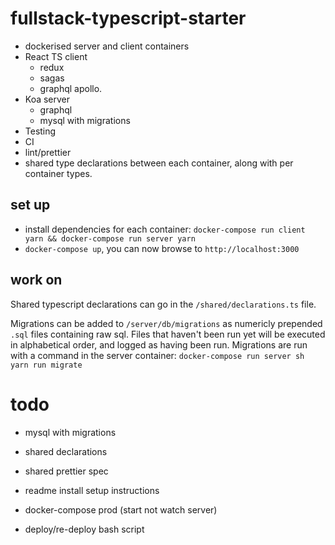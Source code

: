 # fullstack-typescript-starter

- dockerised server and client containers
- React TS client
	- redux
	- sagas
	- graphql apollo. 
- Koa server
	- graphql
	- mysql with migrations
- Testing
- CI
- lint/prettier
- shared type declarations between each container, along with per container types.

## set up

- install dependencies for each container: `docker-compose run client yarn && docker-compose run server yarn`
- `docker-compose up`, you can now browse to `http://localhost:3000`


## work on

Shared typescript declarations can go in the `/shared/declarations.ts` file.

Migrations can be added to `/server/db/migrations` as numericly prepended `.sql` files containing raw sql. Files that haven't been run yet will be executed in alphabetical order, and logged as having been run. Migrations are run with a command in the server container: `docker-compose run server sh yarn run migrate`

# todo


- mysql with migrations
- shared declarations
- shared prettier spec

- readme install setup instructions
- docker-compose prod (start not watch server)
- deploy/re-deploy bash script
